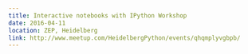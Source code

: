 ```yaml
---
title: Interactive notebooks with IPython Workshop
date: 2016-04-11
location: ZEP, Heidelberg
link: http://www.meetup.com/HeidelbergPython/events/qhqmplyvgbpb/
---
```

